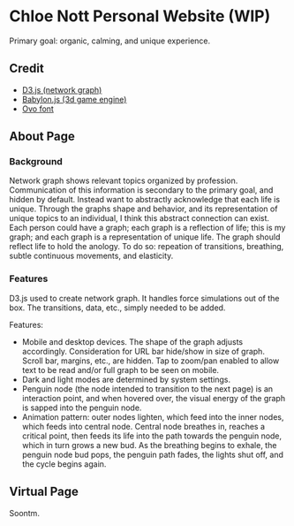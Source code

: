 # Chloe Nott Personal Website (WIP)

Primary goal: organic, calming, and unique experience.

## Credit

- [D3.js (network graph)](https://d3js.org)
- [Babylon.js (3d game engine)](https://www.babylonjs.com)
- [Ovo font](https://www.dafontfree.io/ovo-font/)

## About Page

### Background

Network graph shows relevant topics organized by profession. Communication of this information is secondary to the primary goal, and hidden by default. Instead want to abstractly acknowledge that each life is unique. Through the graphs shape and behavior, and its representation of unique topics to an individual, I think this abstract connection can exist. Each person could have a graph; each graph is a reflection of life; this is my graph; and each graph is a representation of unique life. The graph should reflect life to hold the anology. To do so: repeation of transitions, breathing, subtle continuous movements, and elasticity.

### Features

D3.js used to create network graph. It handles force simulations out of the box. The transitions, data, etc., simply needed to be added.

Features:

- Mobile and desktop devices. The shape of the graph adjusts accordingly. Consideration for URL bar hide/show in size of graph. Scroll bar, margins, etc., are hidden. Tap to zoom/pan enabled to allow text to be read and/or full graph to be seen on mobile.
- Dark and light modes are determined by system settings.
- Penguin node (the node intended to transition to the next page) is an interaction point, and when hovered over, the visual energy of the graph is sapped into the penguin node.
- Animation pattern: outer nodes lighten, which feed into the inner nodes, which feeds into central node. Central node breathes in, reaches a critical point, then feeds its life into the path towards the penguin node, which in turn grows a new bud. As the breathing begins to exhale, the penguin node bud pops, the penguin path fades, the lights shut off, and the cycle begins again.

## Virtual Page

Soontm.
